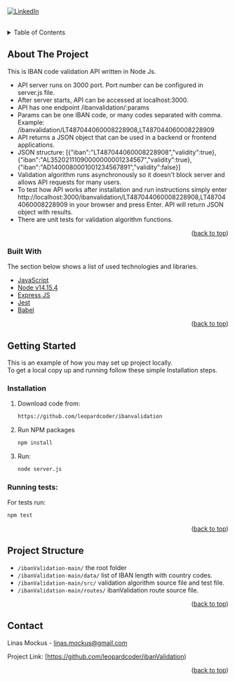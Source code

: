<div id="top"></div>
<br>


[![LinkedIn][linkedin-shield]][linkedin-url]

<br>

<details>
  <summary>Table of Contents</summary>
  <ol>
    <li>
      <a href="#about-the-project">About The Project</a>
      <ul>
        <li><a href="#built-with">Built With</a></li>
      </ul>
    </li>
    <li>
      <a href="#getting-started">Getting Started</a>
      <ul>
        <li><a href="#installation">Installation</a></li>
      </ul>
    </li>
    <li><a href="#project-structure">Project Structure</a></li>
    <li><a href="#contact">Contact</a></li>
  </ol>
</details>



## About The Project

This is IBAN code validation API written in Node Js.

- API server runs on 3000 port. Port number can be configured in server.js file.
- After server starts, API can be accessed at localhost:3000.
- API has one endpoint /ibanvalidation/:params
- Params can be one IBAN code, or many codes separated with comma. Example: /ibanvalidation/LT487044060008228908,LT487044060008228909
- API returns a JSON object that can be used in a backend or frontend applications.
- JSON structure: [{"iban":"LT487044060008228908","validity":true},{"iban":"AL35202111090000000001234567","validity":true},{"iban":"AD1400080001001234567891","validity":false}]
- Validation algorithm runs asynchronously so it doesn't block server and allows API requests for many users.
- To test how API works after installation and run instructions simply enter http://localhost:3000/ibanvalidation/LT487044060008228908,LT487044060008228909 in your browser and press Enter. API will return JSON object with results.
- There are unit tests for validation algorithm functions.

<p align="right">(<a href="#top">back to top</a>)</p>

### Built With

The section below shows a list of used technologies and libraries.

* [JavaScript](https://www.javascript.com/)
* [Node v14.15.4](https://nodejs.org/en/download/) 
* [Express JS](https://expressjs.com)
* [Jest](https://jestjs.io)
* [Babel](https://babeljs.io)

<p align="right">(<a href="#top">back to top</a>)</p>


## Getting Started

This is an example of how you may set up project locally. <br>
To get a local copy up and running follow these simple Installation steps.

### Installation

1. Download code from:
   ```sh
   https://github.com/leopardcoder/ibanvalidation
   ```
2. Run NPM packages
   ```sh
   npm install
   ``` 
4. Run: 
   ```sh
   node server.js
   ```
   
   
   
### Running tests:
   For tests run:
   ```sh
   npm test
   ```

   
<p align="right">(<a href="#top">back to top</a>)</p>



## Project Structure

- `/ibanValidation-main/` the root folder
- `/ibanValidation-main/data/` list of IBAN length with country codes.
- `/ibanValidation-main/src/` validation algorithm source file and test file.
- `/ibanValidation-main/routes/` ibanValidation route source file.

<p align="right">(<a href="#top">back to top</a>)</p>


## Contact

Linas Mockus - linas.mockus@gmail.com

Project Link: [https://github.com/leopardcoder/ibanValidation)

<p align="right">(<a href="#top">back to top</a>)</p>



[linkedin-shield]: https://img.shields.io/badge/-LinkedIn-black.svg?style=for-the-badge&logo=linkedin&colorB=555
[linkedin-url]: https://www.linkedin.com/in/linas-mockus-49a89b14a/
